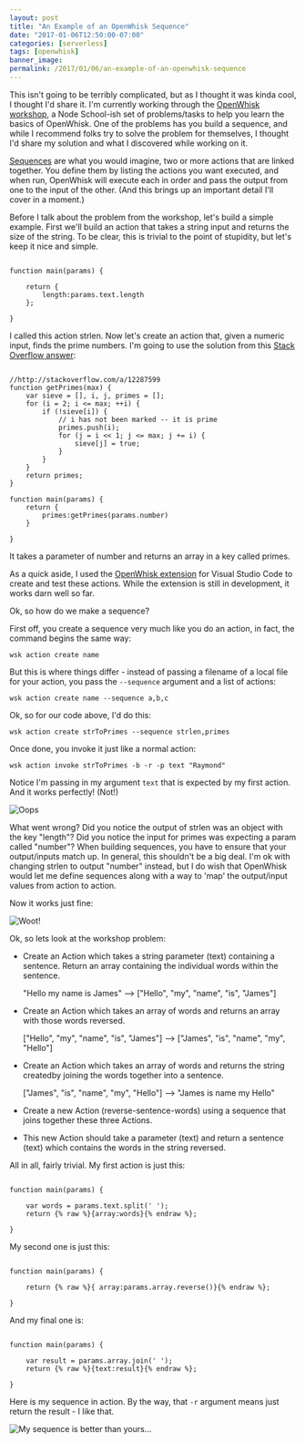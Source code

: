 ```yaml
---
layout: post
title: "An Example of an OpenWhisk Sequence"
date: "2017-01-06T12:50:00-07:00"
categories: [serverless]
tags: [openwhisk]
banner_image: 
permalink: /2017/01/06/an-example-of-an-openwhisk-sequence
---
```


This isn't going to be terribly complicated, but as I thought it was kinda cool, I thought I'd share it.
I'm currently working through the [OpenWhisk workshop](https://github.com/openwhisk/openwhisk-workshop), a Node School-ish set of
problems/tasks to help you learn the basics of OpenWhisk. One of the problems has you build a sequence, and 
while I recommend folks try to solve the problem for themselves, I thought I'd share my solution and what I discovered
while working on it.

[Sequences](https://console.ng.bluemix.net/docs/openwhisk/openwhisk_actions.html#openwhisk_create_action_sequence) are what you would imagine, two 
or more actions that are linked together. You define them by listing the actions you want executed, and when run, 
OpenWhisk will execute each in order and pass the output from one to the input of the other. (And this brings up an important detail I'll cover in a moment.)

Before I talk about the problem from the workshop, let's build a simple example. First we'll build an action that takes a string input and returns
the size of the string. To be clear, this is trivial to the point of stupidity, but let's keep it nice and simple.

<pre><code class="language-javascript">
function main(params) {

	return {
		length:params.text.length
	};

}
</code></pre>

I called this action strlen. Now let's create an action that, given a numeric input, finds the prime numbers. I'm going to use the solution
from this [Stack Overflow answer](http://stackoverflow.com/a/12287599):

<pre><code class="language-javascript">
&#x2F;&#x2F;http:&#x2F;&#x2F;stackoverflow.com&#x2F;a&#x2F;12287599
function getPrimes(max) {
    var sieve = [], i, j, primes = [];
    for (i = 2; i &lt;= max; ++i) {
        if (!sieve[i]) {
            &#x2F;&#x2F; i has not been marked -- it is prime
            primes.push(i);
            for (j = i &lt;&lt; 1; j &lt;= max; j += i) {
                sieve[j] = true;
            }
        }
    }
    return primes;
}

function main(params) {
	return {
		primes:getPrimes(params.number)
	}

}
</code></pre>

It takes a parameter of number and returns an array in a key called primes. 

As a quick aside, I used the [OpenWhisk extension](https://github.com/openwhisk/openwhisk-vscode) for Visual Studio Code to create
and test these actions. While the extension is still in development, it works darn well so far.

Ok, so how do we make a sequence?

First off, you create a sequence very much like you do an action, in fact, the command begins the same way:

	wsk action create name

But this is where things differ - instead of passing a filename of a local file for your action, you pass the <code>--sequence</code> argument and a list
of actions:

	wsk action create name --sequence a,b,c

Ok, so for our code above, I'd do this:

	wsk action create strToPrimes --sequence strlen,primes

Once done, you invoke it just like a normal action:

	wsk action invoke strToPrimes -b -r -p text "Raymond"

Notice I'm passing in my argument <code>text</code> that is expected by my first action. And it works perfectly! (Not!)

![Oops](https://static.raymondcamden.com/images/2017/1/owseq1.png)

What went wrong? Did you notice the output of strlen was an object with the key "length"? Did you notice the input for primes was expecting
a param called "number"? When building sequences, you have to ensure that your output/inputs match up. In general, this shouldn't be a big
deal. I'm ok with changing strlen to output "number" instead, but I do wish that OpenWhisk would let me define sequences along with a way to 'map' the output/input values from action to action.

Now it works just fine:

![Woot!](https://static.raymondcamden.com/images/2017/1/owseq2.png)

Ok, so lets look at the workshop problem:

* Create an Action which takes a string parameter (text) containing a sentence. Return an array containing the individual words within the sentence.

    "Hello my name is James" --> ["Hello", "my", "name", "is", "James"]

* Create an Action which takes an array of words and returns an array with those words reversed.

    ["Hello", "my", "name", "is", "James"] --> ["James", "is", "name", "my", "Hello"]

* Create an Action which takes an array of words and returns the string createdby joining the words together into a sentence.

    ["James", "is", "name", "my", "Hello"]  --> "James is name my Hello"

* Create a new Action (reverse-sentence-words) using a sequence that joins together these three Actions.

* This new Action should take a parameter (text) and return a sentence (text) which contains the words in the string reversed.

All in all, fairly trivial. My first action is just this:

<pre><code class="language-javascript">
function main(params) {

	var words = params.text.split(' ');
	return {% raw %}{array:words}{% endraw %};

}
</code></pre>

My second one is just this:

<pre><code class="language-javascript">
function main(params) {

	return {% raw %}{ array:params.array.reverse()}{% endraw %};
	
}
</code></pre>

And my final one is:

<pre><code class="language-javascript">
function main(params) {

	var result = params.array.join(' ');
	return {% raw %}{text:result}{% endraw %};

}
</code></pre>

Here is my sequence in action. By the way, that <code>-r</code> argument means just return the result - I like that.

![My sequence is better than yours...](https://static.raymondcamden.com/images/2017/1/owseq3.png)